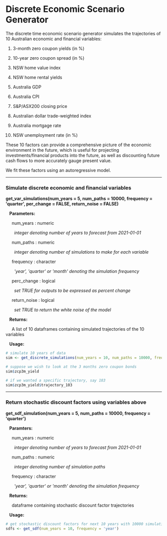 # Discrete Economic Scenario Generator

The discrete time economic scenario generator simulates the trajectories of 10 Australian 
economic and financial variables: 

1. 3-month zero coupon yields (in %)

2. 10-year zero coupon spread (in %)

3. NSW home value index

4. NSW home rental yields

5. Australia GDP

6. Australia CPI 

7. S&P/ASX200 closing price

8. Australian dollar trade-weighted index

9. Australia mortgage rate

10. NSW unemployment rate (in %)

These 10 factors can provide a comprehensive picture of the economic environment in the 
future, which is useful for projecting investments/financial products into the future, as well 
as discounting future cash flows to more accurately gauge present value. 

We fit these factors using an autoregressive model. 

---

### Simulate discrete economic and financial variables

**get_var_simulations(num_years = 5, num_paths = 10000, frequency = 'quarter', per_change = FALSE, return_noise = FALSE)**

&nbsp;&nbsp; **Parameters:**

&nbsp;&nbsp;&nbsp;&nbsp; num_years : numeric

&nbsp;&nbsp;&nbsp;&nbsp;&nbsp;&nbsp; *integer denoting number of years to forecast from 2021-01-01*

&nbsp;&nbsp;&nbsp;&nbsp; num_paths : numeric

&nbsp;&nbsp;&nbsp;&nbsp;&nbsp;&nbsp; *integer denoting number of simulations to make for each variable*

&nbsp;&nbsp;&nbsp;&nbsp; frequency : character

&nbsp;&nbsp;&nbsp;&nbsp;&nbsp;&nbsp; *'year', 'quarter' or 'month' denoting the simulation frequency*

&nbsp;&nbsp;&nbsp;&nbsp; perc_change : logical

&nbsp;&nbsp;&nbsp;&nbsp;&nbsp;&nbsp; *set TRUE for outputs to be expressed as percent change*

&nbsp;&nbsp;&nbsp;&nbsp; return_noise : logical 

&nbsp;&nbsp;&nbsp;&nbsp;&nbsp;&nbsp; *set TRUE to return the white noise of the model*

&nbsp;&nbsp; **Returns:**

&nbsp;&nbsp;&nbsp;&nbsp; A list of 10 dataframes containing simulated trajectories of the 10 variables

&nbsp;&nbsp; **Usage:**

```r
# simulate 10 years of data
sim <- get_discrete_simulations(num_years = 10, num_paths = 10000, frequency = 'year')

# suppose we wish to look at the 3 months zero coupon bonds
sim$zcp3m_yield

# if we wanted a specific trajectory, say 103
sim$zcp3m_yield$trajectory_103
```

---

### Return stochastic discount factors using variables above

**get_sdf_simulation(num_years = 5, num_paths = 10000, frequency = 'quarter')**

&nbsp;&nbsp; **Paramters:**

&nbsp;&nbsp;&nbsp;&nbsp; num_years : numeric

&nbsp;&nbsp;&nbsp;&nbsp;&nbsp;&nbsp; *integer denoting number of years to forecast from 2021-01-01*

&nbsp;&nbsp;&nbsp;&nbsp; num_paths : numeric

&nbsp;&nbsp;&nbsp;&nbsp;&nbsp;&nbsp; *integer denoting number of simulation paths*

&nbsp;&nbsp;&nbsp;&nbsp; frequency : character 

&nbsp;&nbsp;&nbsp;&nbsp;&nbsp;&nbsp; *'year', 'quarter' or 'month' denoting the simulation frequency*

&nbsp;&nbsp; **Returns:**

&nbsp;&nbsp;&nbsp;&nbsp; dataframe containing stochastic discount factor trajectories

&nbsp;&nbsp; **Usage:**

```r
# get stochastic discount factors for next 10 years with 10000 simulations 
sdfs <- get_sdf(num_years = 10, frequency = 'year')
```























